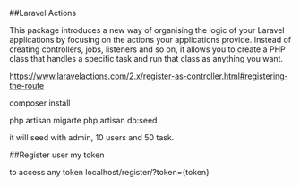 ##Laravel Actions

This package introduces a new way of organising the logic of your Laravel applications by focusing on the actions your applications provide.
Instead of creating controllers, jobs, listeners and so on, it allows you to create a PHP class that handles a specific task and run that class as anything you want.

https://www.laravelactions.com/2.x/register-as-controller.html#registering-the-route

composer install 

php artisan migarte
php artisan db:seed

it will seed with admin, 10 users and 50 task.

##Register user my token 

to access any token 
localhost/register/?token={token}

